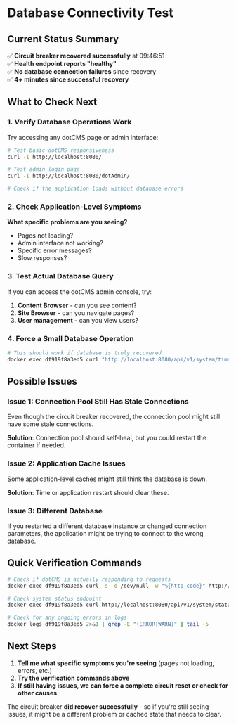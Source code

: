 # Database Connectivity Test

## Current Status Summary

✅ **Circuit breaker recovered successfully** at 09:46:51  
✅ **Health endpoint reports "healthy"**  
✅ **No database connection failures** since recovery  
✅ **4+ minutes since successful recovery**

## What to Check Next

### 1. Verify Database Operations Work

Try accessing any dotCMS page or admin interface:
```bash
# Test basic dotCMS responsiveness
curl -I http://localhost:8080/

# Test admin login page
curl -I http://localhost:8080/dotAdmin/

# Check if the application loads without database errors
```

### 2. Check Application-Level Symptoms

**What specific problems are you seeing?**
- Pages not loading?
- Admin interface not working?
- Specific error messages?
- Slow responses?

### 3. Test Actual Database Query

If you can access the dotCMS admin console, try:
1. **Content Browser** - can you see content?
2. **Site Browser** - can you navigate pages?
3. **User management** - can you view users?

### 4. Force a Small Database Operation

```bash
# This should work if database is truly recovered
docker exec df919f8a3ed5 curl "http://localhost:8080/api/v1/system/time"
```

## Possible Issues

### Issue 1: Connection Pool Still Has Stale Connections
Even though the circuit breaker recovered, the connection pool might still have some stale connections.

**Solution**: Connection pool should self-heal, but you could restart the container if needed.

### Issue 2: Application Cache Issues
Some application-level caches might still think the database is down.

**Solution**: Time or application restart should clear these.

### Issue 3: Different Database
If you restarted a different database instance or changed connection parameters, the application might be trying to connect to the wrong database.

## Quick Verification Commands

```bash
# Check if dotCMS is actually responding to requests
docker exec df919f8a3ed5 curl -s -o /dev/null -w "%{http_code}" http://localhost:8080/

# Check system status endpoint
docker exec df919f8a3ed5 curl http://localhost:8080/api/v1/system/status 2>/dev/null | head -5

# Check for any ongoing errors in logs
docker logs df919f8a3ed5 2>&1 | grep -E "(ERROR|WARN)" | tail -5
```

## Next Steps

1. **Tell me what specific symptoms you're seeing** (pages not loading, errors, etc.)
2. **Try the verification commands above**
3. **If still having issues, we can force a complete circuit reset or check for other causes**

The circuit breaker **did recover successfully** - so if you're still seeing issues, it might be a different problem or cached state that needs to clear.